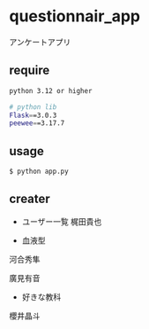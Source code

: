 # questionnair_app
アンケートアプリ

## require

```bash
python 3.12 or higher

# python lib
Flask==3.0.3
peewee==3.17.7
```

## usage

```bash
$ python app.py
```

## creater
- ユーザー一覧
梶田貴也

- 血液型

 河合秀隼
 
 廣見有音

- 好きな教科

櫻井晶斗
